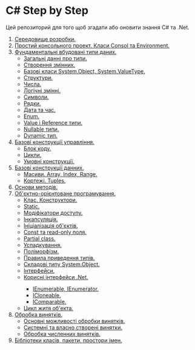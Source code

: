 # C# Step by Step

Цей репозиторий для того щоб згадати або оновити знання C# та .Net.
<ol>

<li> <a href="./01 Середовище розробки">Середовище розробки.</a> </li>
<li> <a href="./02 Простий консольного проект. Класи Consol та Environment">Простий консольного проект. Класи Consol та Environment.</a></li>
<li> <a href="./03 Фундаментальні вбудовані типи даних">Фундаментальні вбудовані типи даних.</a>

- <a href="./03 Фундаментальні вбудовані типи даних/01 Загальні данні про типи">Загальні данні про типи.</a>
- <a href="./03 Фундаментальні вбудовані типи даних/02 Створення змінних">Створення змінних.</a>
- <a href="./03 Фундаментальні вбудовані типи даних/03 Базові класи System.Object, System.ValueType">Базові класи System.Object, System.ValueType.</a>
- <a href="./03 Фундаментальні вбудовані типи даних/04 Структури">Структури.</a>
- <a href="./03 Фундаментальні вбудовані типи даних/05 Числа">Числа.</a>
- <a href="./03 Фундаментальні вбудовані типи даних/06 Логічні змінні">Логічні змінні.</a>
- <a href="./03 Фундаментальні вбудовані типи даних/07 Символи">Символи.</a>
- <a href="./03 Фундаментальні вбудовані типи даних/08 Pядки">Pядки.</a>
- <a href="./03 Фундаментальні вбудовані типи даних/09 Дата та час">Дата та час.</a>
- <a href="./03 Фундаментальні вбудовані типи даних/10 Enum">Enum.</a>
- <a href="./03 Фундаментальні вбудовані типи даних/11 Value i Reference типи">Value i Reference типи.</a>
- <a href="./03 Фундаментальні вбудовані типи даних/12 Nullable типи">Nullable типи.</a>
- <a href="./03 Фундаментальні вбудовані типи даних/13 Dynamic тип">Dynamic тип.</a>

</li>
<li><a href="./04 Базові конструкції управління">Базові конструкції управління.</a> 

- <a href="./04 Базові конструкції управління/01 Блок коду">Блок коду.</a>
- <a href="./04 Базові конструкції управління/02 Цикли">Цикли.</a>
- <a href="./04 Базові конструкції управління/03 Умовні конструкції">Умовні конструкції.</a>

</li>
<li><a href="./05 Базові конструкції данних">Базові конструкції данних.</a> 

- <a href="./05 Базові конструкції данних/01 Масиви. Array, Index, Range">Масиви. Array, Index, Range.</a>
- <a href="./05 Базові конструкції данних/02 Кортежі. Tuples">Кортежі. Tuples.</a>

</li>

<li><a href="./06 Основи методів">Основи методів.</a></li>

<li><a href="./07 Об'єктно-орієнтоване програмування">Об'єктно-орієнтоване програмування.</a>

- <a href="./07 Об'єктно-орієнтоване програмування/01 Клас. Конструктори">Клас. Конструктори.</a>
- <a href="./07 Об'єктно-орієнтоване програмування/02 Static">Static.</a>
- <a href="./07 Об'єктно-орієнтоване програмування/03 Модіфікатори доступу">Модіфікатори доступу.</a>
- <a href="./07 Об'єктно-орієнтоване програмування/04 Інкапсуляція">Інкапсуляція.</a>
- <a href="./07 Об'єктно-орієнтоване програмування/05 Ініціалізація об'єктів">Ініціалізація об'єктів.</a>
- <a href="./07 Об'єктно-орієнтоване програмування/06 Const та read-only поля">Const та read-only поля.</a>
- <a href="./07 Об'єктно-орієнтоване програмування/07 Partial class">Partial class.</a>
- <a href="./07 Об'єктно-орієнтоване програмування/08 Успадкування">Успадкування.</a>
- <a href="./07 Об'єктно-орієнтоване програмування/09 Поліморфізм">Поліморфізм.</a>
- <a href="./07 Об'єктно-орієнтоване програмування/10 Правила приведення типів">Правила приведення типів.</a>
- <a href="./07 Об'єктно-орієнтоване програмування/11 Складові типу System.Object">Складові типу System.Object.</a>
- <a href="./07 Об'єктно-орієнтоване програмування/12 Інтерфейси">Інтерфейси.</a>
- <a href="./07 Об'єктно-орієнтоване програмування/13 Корисні інтерфейси .Net">Корисні інтерфейси .Net.</a>
<ol>

 - <a href="./07 Об'єктно-орієнтоване програмування/13 Корисні інтерфейси .Net/01 IEnumerable, IEnumerator">IEnumerable, IEnumerator.</a>
 - <a href="./07 Об'єктно-орієнтоване програмування/13 Корисні інтерфейси .Net/02 ICloneable">ICloneable.</a>
 - <a href="./07 Об'єктно-орієнтоване програмування/13 Корисні інтерфейси .Net/03 IComparable">IComparable.</a>
</ol>

- <a href="./07 Об'єктно-орієнтоване програмування/14 Цикл житя об'екта">Цикл житя об'екта.</a>
</li>
<li><a href="./08 Обробка винятків">Обробка винятків.</a>

- <a href="./08 Обробка винятків/01 Основні можливості обробки винятків">Основні можливості обробки винятків.</a>
- <a href="./08 Обробка винятків/02 Системні та власно створені винятки">Системні та власно створені винятки.</a>
- <a href="./08 Обробка винятків/03 Обробка численних винятків">Обробка численних винятків.</a>

<li> <a href="./09 Бібліотеки класів, пакети, простори імен">Бібліотеки класів, пакети, простори імен.</a> </li>

</li></ol>




